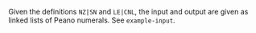 Given the definitions `NZ|SN` and `LE|CNL`, the input and output are given as linked lists of Peano numerals. See `example-input`.
